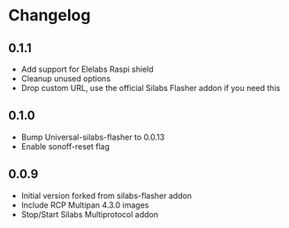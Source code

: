 # Changelog

## 0.1.1

 - Add support for Elelabs Raspi shield
 - Cleanup unused options
 - Drop custom URL, use the official Silabs Flasher addon if you need this

## 0.1.0

- Bump Universal-silabs-flasher to 0.0.13
- Enable sonoff-reset flag

## 0.0.9

- Initial version forked from silabs-flasher addon
- Include RCP Multipan 4.3.0 images
- Stop/Start Silabs Multiprotocol addon
